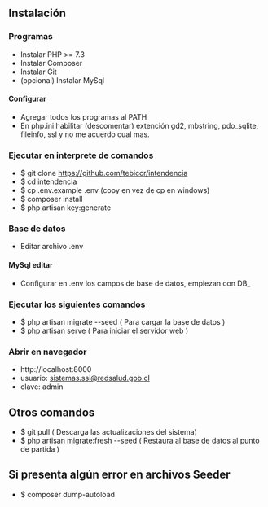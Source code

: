 ## Instalación

### Programas

- Instalar PHP >= 7.3
- Instalar Composer
- Instalar Git
- (opcional) Instalar MySql

#### Configurar

- Agregar todos los programas al PATH
- En php.ini habilitar (descomentar) extención gd2, mbstring, pdo_sqlite, fileinfo, ssl y no me acuerdo cual mas.

### Ejecutar en interprete de comandos

- $ git clone https://github.com/tebiccr/intendencia
- $ cd intendencia
- $ cp .env.example .env (copy en vez de cp en windows)
- $ composer install
- $ php artisan key:generate

### Base de datos
- Editar archivo .env

#### MySql editar
- Configurar en .env los campos de base de datos, empiezan con DB_


### Ejecutar los siguientes comandos
- $ php artisan migrate --seed   ( Para cargar la base de datos )
- $ php artisan serve    ( Para iniciar el servidor web )


### Abrir en navegador
- http://localhost:8000
- usuario: sistemas.ssi@redsalud.gob.cl
- clave: admin


## Otros comandos
- $ git pull ( Descarga las actualizaciones del sistema)
- $ php artisan migrate:fresh --seed  ( Restaura al base de datos al punto de partida )

## Si presenta algún error en archivos Seeder
- $ composer dump-autoload
